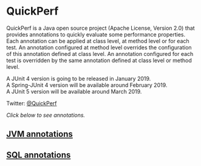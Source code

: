 # QuickPerf
QuickPerf is a Java open source project (Apache License, Version 2.0) that provides annotations to quickly evaluate some performance properties. <br>
Each annotation can be applied at class level, at method level or for each test.
An annotation configured at method level overrides the configuration of this annotation defined at class level. An annotation configured for each test is overridden by the same annotation defined at class level or method level. <br>

A JUnit 4 version is going to be released in January 2019.<br>
A Spring-JUnit 4 version will be available around February 2019.<br>
A JUnit 5 version will be available around March 2019.<br>

Twitter: [@QuickPerf](https://twitter.com/quickperf)

*Click below to see annotations.*

## [JVM annotations](https://github.com/quick-perf/doc/wiki/JVM-annotations)
## [SQL annotations](https://github.com/quick-perf/doc/wiki/SQL-annotations)
